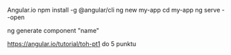 Angular.io
npm install -g @angular/cli
ng new my-app
cd my-app
ng serve --open

ng generate component "name"

https://angular.io/tutorial/toh-pt1 do 5 punktu
